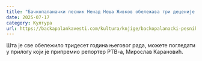 ```yaml
---
title: "Бачкопаланачки песник Ненад Неша Живков обележава три деценије песништва (ВИДЕО)"
date: 2025-07-17
category: Култура
url: https://backapalankavesti.com/kultura/knjige/backopalanacki-pesnik-nenad-nesa-zivkov-obelezava-tri-decenije-pesnistva-video/
---
```


Шта је све обележило тридесет година његовог рада, можете погледати у прилогу који је припремио репортер РТВ-а, Мирослав Карановић.

